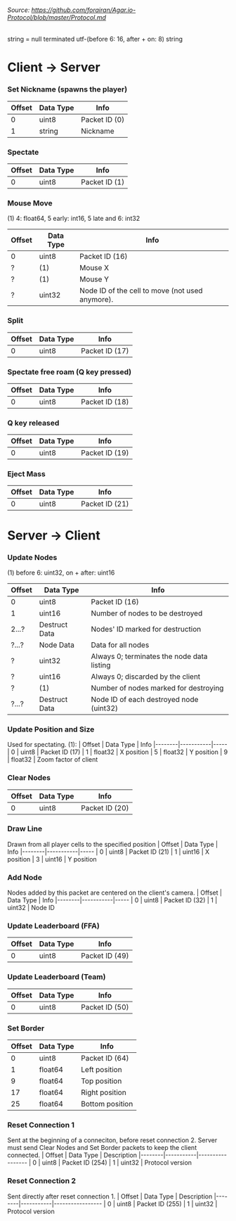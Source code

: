 ###### Source: https://github.com/forairan/Agar.io-Protocol/blob/master/Protocol.md

string = null terminated utf-(before 6: 16, after + on: 8) string

# Client -> Server

### Set Nickname (spawns the player)
| Offset | Data Type | Info
|--------|-----------|-----------------
| 0      | uint8     | Packet ID (0)
| 1      | string    | Nickname

### Spectate
| Offset | Data Type | Info
|--------|-----------|-----------------
| 0      | uint8     | Packet ID (1)

### Mouse Move
(1) 4: float64, 5 early: int16, 5 late and 6: int32

| Offset | Data Type            | Info
|--------|----------------------|-----------------
| 0      | uint8                | Packet ID (16)
| ?      | (1)                  | Mouse X
| ?      | (1)                  | Mouse Y
| ?     | uint32               | Node ID of the cell to move (not used anymore).

### Split
| Offset | Data Type | Info
|--------|-----------|-----------------
| 0      | uint8     | Packet ID (17)

### Spectate free roam (Q key pressed)
| Offset | Data Type | Info
|--------|-----------|-----
| 0      | uint8     | Packet ID (18)

### Q key released
| Offset | Data Type | Info
|--------|-----------|-----
| 0      | uint8     | Packet ID (19)

### Eject Mass
| Offset | Data Type | Info
|--------|-----------|-----------------
| 0      | uint8     | Packet ID (21)

# Server -> Client

### Update Nodes
(1) before 6: uint32, on + after: uint16

| Offset | Data Type     | Info
|--------|---------------|-----------------
| 0      | uint8         | Packet ID (16)
| 1      | uint16        | Number of nodes to be destroyed
| 2...?  | Destruct Data | Nodes' ID marked for destruction
| ?...?  | Node Data     | Data for all nodes
| ?      | uint32        | Always 0; terminates the node data listing
| ?      | uint16        | Always 0; discarded by the client
| ?      | (1)           | Number of nodes marked for destroying
| ?...?  | Destruct Data | Node ID of each destroyed node (uint32)

### Update Position and Size
Used for spectating.
(1): 
| Offset | Data Type | Info
|--------|-----------|-----
| 0      | uint8     | Packet ID (17)
| 1      | float32   | X position
| 5      | float32   | Y position
| 9      | float32   | Zoom factor of client

### Clear Nodes
| Offset | Data Type | Info
|--------|-----------|-----
| 0      | uint8     | Packet ID (20)

### Draw Line
Drawn from all player cells to the specified position
| Offset | Data Type | Info
|--------|-----------|-----
| 0      | uint8     | Packet ID (21)
| 1      | uint16    | X position
| 3      | uint16    | Y position

### Add Node
Nodes added by this packet are centered on the client's camera.
| Offset | Data Type | Info
|--------|-----------|-----
| 0      | uint8     | Packet ID (32)
| 1      | uint32    | Node ID

### Update Leaderboard (FFA)
| Offset | Data Type | Info
|--------|-----------|-----
| 0      | uint8     | Packet ID (49)

### Update Leaderboard (Team)
| Offset | Data Type | Info
|--------|-----------|-----
| 0      | uint8     | Packet ID (50)

### Set Border
| Offset | Data Type | Info
|--------|-----------|-----------------
| 0      | uint8     | Packet ID (64)
| 1      | float64   | Left position
| 9      | float64   | Top position
| 17     | float64   | Right position
| 25     | float64   | Bottom position

### Reset Connection 1
Sent at the beginning of a conneciton, before reset connection 2. Server must send Clear Nodes and Set Border packets to keep the client connected.
| Offset | Data Type | Description
|--------|-----------|-----------------
| 0      | uint8     | Packet ID (254)
| 1      | uint32    | Protocol version

### Reset Connection 2
Sent directly after reset connection 1.
| Offset | Data Type | Description
|--------|-----------|-----------------
| 0      | uint8     | Packet ID (255)
| 1      | uint32    | Protocol version
